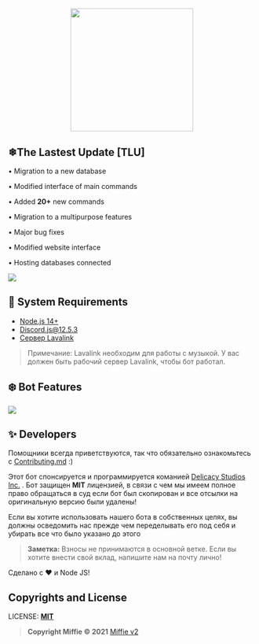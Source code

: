<h1 align="center"><img src="./assets/logo.png" width="250px"></h1>

## ❄The Lastest Update [TLU]

• Migration to a new database

• Modified interface of main commands

• Added **20+** new commands

• Migration to a multipurpose features

• Major bug fixes

• Modified website interface

• Hosting databases connected

<div align="left"><img src="https://media.discordapp.net/attachments/916163399942037574/923067154985783357/Screenshot_2021-12-21_9.19.06_PM.png?width=375&height=377"></div>

## 🚧 System Requirements

- [Node.js 14+](https://nodejs.org/en/download/)
- Discord.js@12.5.3
- [Сервер Lavalink](https://github.com/freyacodes/Lavalink#server-configuration)

> Примечание: Lavalink необходим для работы с музыкой. У вас должен быть рабочий сервер Lavalink, чтобы бот работал.

## ❄️ Bot Features

<div align="left"><img src="https://media.discordapp.net/attachments/916163399942037574/923067154985783357/Screenshot_2021-12-21_9.19.06_PM.png?width=375&height=377"></div>


## ✨ Developers

Помощники всегда приветствуются, так что обязательно ознакомьтесь с [Contributing.md](/CONTRIBUTING.md) :)

Этот бот спонсируется и программируется команией [Delicacy Studios Inc.](https://vk.com/delicacystudios) . Бот защищен **MIT** лицензией, в связи с чем мы имеем полное право обращаться в суд если бот был скопирован и все отсылки на оригинальную версию  были удалены!


Если вы хотите использовать нашего бота в собственных целях, вы должны осведомить нас прежде чем переделывать его под себя и убирать все что было указано до этого

> **Заметка:** Взносы не принимаются в основной ветке. Если вы хотите внести свой вклад, напишите нам на почту лично!

Сделано с :heart: и Node JS!

## Copyrights and License

LICENSE: [**MIT**](LICENSE)
> **Copyright Miffie © 2021**
> [Miffie v2](https://github.com/Delicacy-Sound/miffie)
